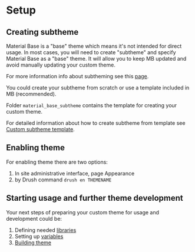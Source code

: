 Setup
=====

Creating subtheme
-----------------

Material Base is a "base" theme which means it's not intended for direct usage. In most cases, you will need to create "subtheme" and specify Material Base as a "base" theme.
It will allow you to keep MB updated and avoid manually updating your custom theme.

For more information info about subtheming see this [page](https://www.drupal.org/docs/theming-drupal/creating-sub-themes).

You could create your subtheme from scratch or use a template included in MB (recommended).

Folder `material_base_subtheme` contains the template for creating your custom theme.

For detailed information about how to create subtheme from template see [Custom subtheme template](/subtheme-template.md).

Enabling theme
--------------

For enabling theme there are two options:

1. In site administrative interface, page Appearance
2. by Drush command `drush en THEMENAME`

Starting usage and further theme development
--------------------------------------------

Your next steps of preparing your custom theme for usage and development could be:

1. Defining needed [libraries](/libraries.md)
2. Setting up [variables](/variables.md)
3. [Building theme](/build.md)
